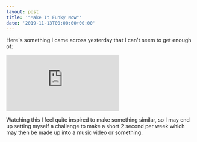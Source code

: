 ```yaml
---
layout: post
title: '"Make It Funky Now"'
date: '2019-11-13T00:00:00+00:00'
---
```

Here's something I came across yesterday that I can't seem to get enough of: 

<iframe class="youtube-embed" src="https://www.youtube.com/embed/bcoPG0oSqPI" frameborder="0" allow="accelerometer; autoplay; clipboard-write; encrypted-media; gyroscope; picture-in-picture" allowfullscreen></iframe>

Watching this I feel quite inspired to make something similar, so I may end up setting myself a challenge to make a short 2 second per week which may then be made up into a music video or something.
